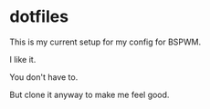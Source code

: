 # dotfiles

This is my current setup for my config for BSPWM.

I like it.

You don't have to.

But clone it anyway to make me feel good. 
